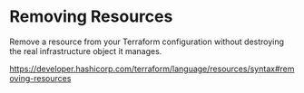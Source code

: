 # Removing Resources

Remove a resource from your Terraform configuration without destroying the real infrastructure object it manages.

https://developer.hashicorp.com/terraform/language/resources/syntax#removing-resources